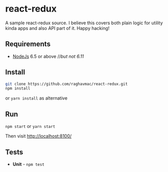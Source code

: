 # react-redux

A sample react-redux source. I believe this covers both plain logic for utility kinda apps and also API part of it. Happy hacking!

## Requirements

* [NodeJs](http://nodejs.org) 6.5 or above //*but not 6.11*

## Install

```sh
git clone https://github.com/raghavmac/react-redux.git
npm install
```
or `yarn install` as alternative

## Run

`npm start` or `yarn start`

Then visit [http://localhost:8100/](http://localhost:8100/)

## Tests

* **Unit** - `npm test` 
